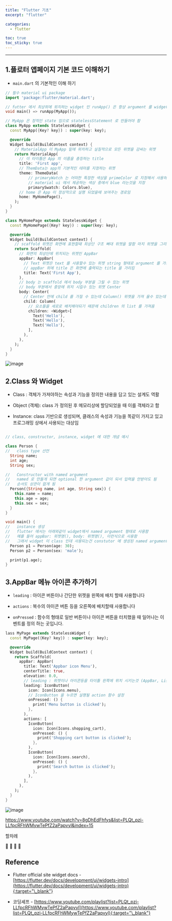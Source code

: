 ```yaml
---
title: "Flutter 기초"
excerpt: "flutter"

categories:
  - flutter

toc: true
toc_sticky: true
---
```


---

## 1.플로터 앱페이지 기본 코드 이해하기

- `main.dart` 의 기본적인 이해 하기

```dart
// 필수 material ui package
import 'package:flutter/material.dart';

// futter 에서 최상위에 위치하는 widget 인 runApp() 은 항상 argument 를 widget 를 가져와야 함
void main() => runApp(MyApp());

// MyApp 은 정적인 state 임으로 statelessStatement 로 만들어야 함
class MyApp extends StatelessWidget {
  const MyApp({Key? key}) : super(key: key);

  @override
  Widget build(BuildContext context) {
    // MaterialApp 이 MyApp 밑에 위치하고 실질적으로 모든 위젯을 감싸는 위젯
    return MaterialApp(
      // 이 타이틀은 App 의 이름을 총칭하는 title
      title: 'First app',
      // ThemData는 app의 기본적인 테마를 지정하는 위젯
      theme: ThemeData(
          // primaryWatch 는 어떠한 특정한 색상을 primeColor 로 지정해서 사용하겠다는 의미를 말함
          // material ui 에서 제공하는 색상 중에서 blue 라는것을 지정
          primarySwatch: Colors.blue),
      // home 은 App 이 정상적으로 실행 되었을때 보여주는 경로임
      home: MyHomePage(),
    );
  }
}

class MyHomePage extends StatelessWidget {
  const MyHomePage({Key? key}) : super(key: key);

  @override
  Widget build(BuildContext context) {
    // scaffold 위젯은 화면에 표현할때 최상단 구조 뼈대 위젯을 말함 마치 위젯을 그리기 위한 도화지 같은것임 scaffold 가 없으면 위젯을 그리지 못함
    return Scaffold(
      // 화면의 최상단에 위치되는 위젯인 AppBar
      appBar: AppBar(
        // Text 위젯은 text 를 사용할수 있는 위젯 string 형태로 argument 를 가짐
        // appBar 위에 title 은 화면에 출력되는 title 을 가리킴
        title: Text('First App'),
      ),
      // body 는 scaffold 에서 body 부분을 그릴 수 있는 위젯
      // body 부분에서 중앙에 위치 시킬수 있는 위젯 Center
      body: Center(
        // Center 안에 child 를 가질 수 있는데 Column() 위젯을 가져 올수 있는데 그 안에 모든 요소들을 세로로 배치 할 수 있는 위젯
        child: Column(
          // 요소들을 세로로 배치해야되기 때문에 children 의 list 를 가져옴
          children: <Widget>[
            Text('Hello'),
            Text('Hello'),
            Text('Hello'),
          ],
        ),
      ),
    );
  }
}

```

![image](https://user-images.githubusercontent.com/28912774/136519489-ef259233-b65f-4819-b991-b12bdacf8d3f.png)

## 2.Class 와 Widget

- Class : 객체가 가져야하는 속성과 기능을 정의한 내용을 담고 있는 설계도 역활

- Object (객체): class 가 정의된 후 메모리상에 할당되었을 때 이를 객체라고 함

- Instance: class 기반으로 생성되며, 클래스의 속성과 기능을 똑같이 가지고 있고 프로그래밍 상에서 사용되는 대상임

```dart

// class, constructor, instance, widget 에 대한 개념 예시

class Person {
//   class type 선언
  String name;
  int age;
  String sex;

//   Constructor with named argument
//   named 로 만들게 되면 optional 한 argument 값이 되서 입력을 안받아도 됨
//   순서도 상관이 없게 됨
  Person({String name, int age, String sex}) {
    this.name = name;
    this.age = age;
    this.sex = sex;
  }
}

void main() {
//   instance 생성
//   flutter 에서는 아래와같이 widget에서 named argument 형태로 사용함
//   예를 들어 appBar: 위젯명(), body: 위젯명(), 이런식으로 사용함
//   그래서 widget 이 class 인데 사용되는건 constutor 에 생성된 named argument 를 집에 넣어서 instance 형태로 widget 을 사용하는 것임
  Person p1 = Person(age: 30);
  Person p2 = Person(sex: 'male');

  print(p1.age);
}

```

## 3.AppBar 메뉴 아이콘 추가하기

- `leading` : 아이콘 버튼이나 간단한 위젯을 왼쪽에 배치 할때 사용합니다

- `actions` : 복수의 아이콘 버튼 등을 오른쪽에 배치할때 사용합니다

- `onPressed` : 함수의 형태로 일반 버튼이나 아이콘 버튼을 터치했을 때 일어나는 이벤트를 정의 하는 곳입니다.

```dart
lass MyPage extends StatelessWidget {
  const MyPage({Key? key}) : super(key: key);

  @override
  Widget build(BuildContext context) {
    return Scaffold(
      appBar: AppBar(
        title: Text('Appbar icon Menu'),
        centerTitle: true,
        elevation: 0.0,
        // leading : 위젯이나 아이콘등을 타이틀 왼쪽에 위치 시키는것 (AppBar, ListTile  등에서 사용됨)
        leading: IconButton(
          icon: Icon(Icons.menu),
          // IconButton 을 누르면 실행될 action 함수 설정
          onPressed: () {
            print('Menu button is clicked');
          },
        ),
        actions: [
          IconButton(
            icon: Icon(Icons.shopping_cart),
            onPressed: () {
              print('Shopping cart button is clicked');
            },
          ),
          IconButton(
            icon: Icon(Icons.search),
            onPressed: () {
              print('Search button is clicked');
            },
          ),
        ],
      ),
    );
  }
}
```

![image](https://user-images.githubusercontent.com/28912774/136924037-40273433-1a17-47ef-8bce-605f0dc7f40f.png)

<!-- todo -->

https://www.youtube.com/watch?v=8gDhEdFhfys&list=PLQt_pzi-LLfpcRFhWMywTePfZ2aPapvyl&index=15

할차례

🔶 🔷 📌 🔑

## Reference

- Flutter official site widget docs - [https://flutter.dev/docs/development/ui/widgets-intro](https://flutter.dev/docs/development/ui/widgets-intro){:target="\_blank"}

- 코딩셰프 - [https://www.youtube.com/playlist?list=PLQt_pzi-LLfpcRFhWMywTePfZ2aPapvyl](https://www.youtube.com/playlist?list=PLQt_pzi-LLfpcRFhWMywTePfZ2aPapvyl){:target="\_blank"}
